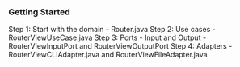### Getting Started
Step 1: Start with the domain - Router.java
Step 2: Use cases - RouterViewUseCase.java
Step 3: Ports - Input and Output - RouterViewInputPort and RouterViewOutputPort
Step 4: Adapters - RouterViewCLIAdapter.java and RouterViewFileAdapter.java